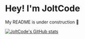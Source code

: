 # Hey! I'm JoltCode

My README is under construction 🚧

<!--
**JoltCode/joltcode** is a ✨ _special_ ✨ repository because its `README.md` (this file) appears on your GitHub profile.

Here are some ideas to get you started:

- 🔭 I’m currently working on ...
- 🌱 I’m currently learning ...
- 👯 I’m looking to collaborate on ...
- 🤔 I’m looking for help with ...
- 💬 Ask me about ...
- 📫 How to reach me: ...
- 😄 Pronouns: ...
- ⚡ Fun fact: ...
-->

[![JoltCode's GitHub stats](https://github-readme-stats.vercel.app/api?username=joltcode&show_icons=true&theme=dark&count_private=true)](https://github.com/anuraghazra/github-readme-stats)
